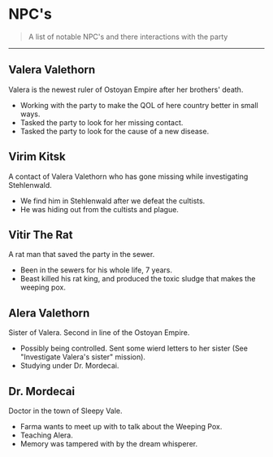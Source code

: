 # NPC's
> A list of notable NPC's and there interactions with the party

---

## Valera Valethorn
Valera is the newest ruler of Ostoyan Empire after her brothers' death.
* Working with the party to make the QOL of here country better in small ways.
* Tasked the party to look for her missing contact.
* Tasked the party to look for the cause of a new disease.

## Virim Kitsk
A contact of Valera Valethorn who has gone missing while investigating Stehlenwald.
* We find him in Stehlenwald after we defeat the cultists.
* He was hiding out from the cultists and plague.

## Vitir The Rat
A rat man that saved the party in the sewer.
* Been in the sewers for his whole life, 7 years.
* Beast killed his rat king, and produced the toxic sludge that makes the weeping pox.

## Alera Valethorn
Sister of Valera. Second in line of the Ostoyan Empire.
* Possibly being controlled. Sent some wierd letters to her sister (See "Investigate Valera's sister" mission).
* Studying under Dr. Mordecai.

## Dr. Mordecai
Doctor in the town of Sleepy Vale.
* Farma wants to meet up with to talk about the Weeping Pox.
* Teaching Alera.
* Memory was tampered with by the dream whisperer.
